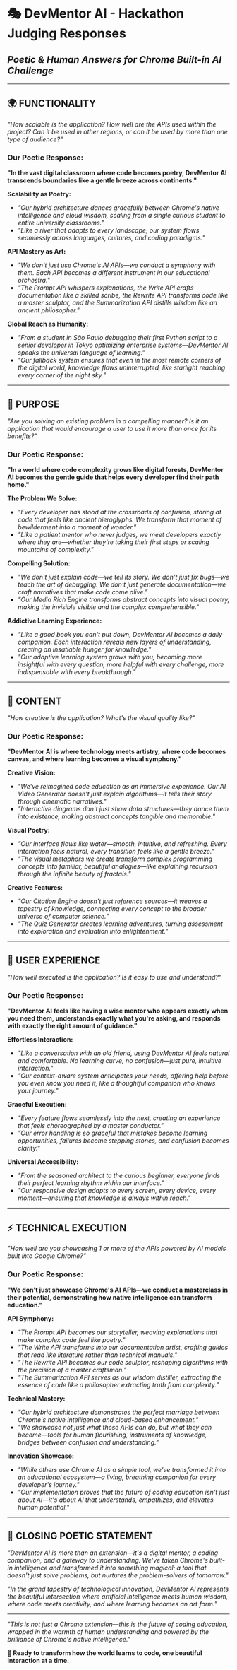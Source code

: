 # 🎭 DevMentor AI - Hackathon Judging Responses
## *Poetic & Human Answers for Chrome Built-in AI Challenge*

---

## 🌍 **FUNCTIONALITY**
*"How scalable is the application? How well are the APIs used within the project? Can it be used in other regions, or can it be used by more than one type of audience?"*

### **Our Poetic Response:**

**"In the vast digital classroom where code becomes poetry, DevMentor AI transcends boundaries like a gentle breeze across continents."**

**Scalability as Poetry:**
- *"Our hybrid architecture dances gracefully between Chrome's native intelligence and cloud wisdom, scaling from a single curious student to entire university classrooms."*
- *"Like a river that adapts to every landscape, our system flows seamlessly across languages, cultures, and coding paradigms."*

**API Mastery as Art:**
- *"We don't just use Chrome's AI APIs—we conduct a symphony with them. Each API becomes a different instrument in our educational orchestra."*
- *"The Prompt API whispers explanations, the Write API crafts documentation like a skilled scribe, the Rewrite API transforms code like a master sculptor, and the Summarization API distills wisdom like an ancient philosopher."*

**Global Reach as Humanity:**
- *"From a student in São Paulo debugging their first Python script to a senior developer in Tokyo optimizing enterprise systems—DevMentor AI speaks the universal language of learning."*
- *"Our fallback system ensures that even in the most remote corners of the digital world, knowledge flows uninterrupted, like starlight reaching every corner of the night sky."*

---

## 🎯 **PURPOSE**
*"Are you solving an existing problem in a compelling manner? Is it an application that would encourage a user to use it more than once for its benefits?"*

### **Our Poetic Response:**

**"In a world where code complexity grows like digital forests, DevMentor AI becomes the gentle guide that helps every developer find their path home."**

**The Problem We Solve:**
- *"Every developer has stood at the crossroads of confusion, staring at code that feels like ancient hieroglyphs. We transform that moment of bewilderment into a moment of wonder."*
- *"Like a patient mentor who never judges, we meet developers exactly where they are—whether they're taking their first steps or scaling mountains of complexity."*

**Compelling Solution:**
- *"We don't just explain code—we tell its story. We don't just fix bugs—we teach the art of debugging. We don't just generate documentation—we craft narratives that make code come alive."*
- *"Our Media Rich Engine transforms abstract concepts into visual poetry, making the invisible visible and the complex comprehensible."*

**Addictive Learning Experience:**
- *"Like a good book you can't put down, DevMentor AI becomes a daily companion. Each interaction reveals new layers of understanding, creating an insatiable hunger for knowledge."*
- *"Our adaptive learning system grows with you, becoming more insightful with every question, more helpful with every challenge, more indispensable with every breakthrough."*

---

## 🎨 **CONTENT**
*"How creative is the application? What's the visual quality like?"*

### **Our Poetic Response:**

**"DevMentor AI is where technology meets artistry, where code becomes canvas, and where learning becomes a visual symphony."**

**Creative Vision:**
- *"We've reimagined code education as an immersive experience. Our AI Video Generator doesn't just explain algorithms—it tells their story through cinematic narratives."*
- *"Interactive diagrams don't just show data structures—they dance them into existence, making abstract concepts tangible and memorable."*

**Visual Poetry:**
- *"Our interface flows like water—smooth, intuitive, and refreshing. Every interaction feels natural, every transition feels like a gentle breeze."*
- *"The visual metaphors we create transform complex programming concepts into familiar, beautiful analogies—like explaining recursion through the infinite beauty of fractals."*

**Creative Features:**
- *"Our Citation Engine doesn't just reference sources—it weaves a tapestry of knowledge, connecting every concept to the broader universe of computer science."*
- *"The Quiz Generator creates learning adventures, turning assessment into exploration and evaluation into enlightenment."*

---

## 💫 **USER EXPERIENCE**
*"How well executed is the application? Is it easy to use and understand?"*

### **Our Poetic Response:**

**"DevMentor AI feels like having a wise mentor who appears exactly when you need them, understands exactly what you're asking, and responds with exactly the right amount of guidance."**

**Effortless Interaction:**
- *"Like a conversation with an old friend, using DevMentor AI feels natural and comfortable. No learning curve, no confusion—just pure, intuitive interaction."*
- *"Our context-aware system anticipates your needs, offering help before you even know you need it, like a thoughtful companion who knows your journey."*

**Graceful Execution:**
- *"Every feature flows seamlessly into the next, creating an experience that feels choreographed by a master conductor."*
- *"Our error handling is so graceful that mistakes become learning opportunities, failures become stepping stones, and confusion becomes clarity."*

**Universal Accessibility:**
- *"From the seasoned architect to the curious beginner, everyone finds their perfect learning rhythm within our interface."*
- *"Our responsive design adapts to every screen, every device, every moment—ensuring that knowledge is always within reach."*

---

## ⚡ **TECHNICAL EXECUTION**
*"How well are you showcasing 1 or more of the APIs powered by AI models built into Google Chrome?"*

### **Our Poetic Response:**

**"We don't just showcase Chrome's AI APIs—we conduct a masterclass in their potential, demonstrating how native intelligence can transform education."**

**API Symphony:**
- *"The Prompt API becomes our storyteller, weaving explanations that make complex code feel like poetry."*
- *"The Write API transforms into our documentation artist, crafting guides that read like literature rather than technical manuals."*
- *"The Rewrite API becomes our code sculptor, reshaping algorithms with the precision of a master craftsman."*
- *"The Summarization API serves as our wisdom distiller, extracting the essence of code like a philosopher extracting truth from complexity."*

**Technical Mastery:**
- *"Our hybrid architecture demonstrates the perfect marriage between Chrome's native intelligence and cloud-based enhancement."*
- *"We showcase not just what these APIs can do, but what they can become—tools for human flourishing, instruments of knowledge, bridges between confusion and understanding."*

**Innovation Showcase:**
- *"While others use Chrome AI as a simple tool, we've transformed it into an educational ecosystem—a living, breathing companion for every developer's journey."*
- *"Our implementation proves that the future of coding education isn't just about AI—it's about AI that understands, empathizes, and elevates human potential."*

---

## 🌟 **CLOSING POETIC STATEMENT**

*"DevMentor AI is more than an extension—it's a digital mentor, a coding companion, and a gateway to understanding. We've taken Chrome's built-in intelligence and transformed it into something magical: a tool that doesn't just solve problems, but nurtures the problem-solvers of tomorrow."*

*"In the grand tapestry of technological innovation, DevMentor AI represents the beautiful intersection where artificial intelligence meets human wisdom, where code meets creativity, and where learning becomes an art form."*

---

*"This is not just a Chrome extension—this is the future of coding education, wrapped in the warmth of human understanding and powered by the brilliance of Chrome's native intelligence."*

**🚀 Ready to transform how the world learns to code, one beautiful interaction at a time.**





